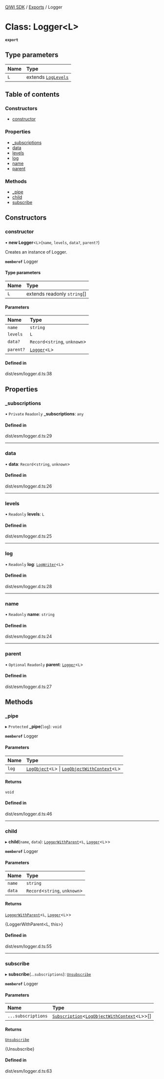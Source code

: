 [QIWI SDK](../README.md) / [Exports](../modules.md) / Logger

# Class: Logger<L\>

**`export`**

## Type parameters

| Name | Type |
| :------ | :------ |
| `L` | extends [`LogLevels`](../modules.md#loglevels) |

## Table of contents

### Constructors

- [constructor](Logger.md#constructor)

### Properties

- [\_subscriptions](Logger.md#_subscriptions)
- [data](Logger.md#data)
- [levels](Logger.md#levels)
- [log](Logger.md#log)
- [name](Logger.md#name)
- [parent](Logger.md#parent)

### Methods

- [\_pipe](Logger.md#_pipe)
- [child](Logger.md#child)
- [subscribe](Logger.md#subscribe)

## Constructors

### constructor

• **new Logger**<`L`\>(`name`, `levels`, `data?`, `parent?`)

Creates an instance of Logger.

**`memberof`** Logger

#### Type parameters

| Name | Type |
| :------ | :------ |
| `L` | extends readonly `string`[] |

#### Parameters

| Name | Type |
| :------ | :------ |
| `name` | `string` |
| `levels` | `L` |
| `data?` | `Record`<`string`, `unknown`\> |
| `parent?` | [`Logger`](Logger.md)<`L`\> |

#### Defined in

dist/esm/logger.d.ts:38

## Properties

### \_subscriptions

• `Private` `Readonly` **\_subscriptions**: `any`

#### Defined in

dist/esm/logger.d.ts:29

___

### data

• **data**: `Record`<`string`, `unknown`\>

#### Defined in

dist/esm/logger.d.ts:26

___

### levels

• `Readonly` **levels**: `L`

#### Defined in

dist/esm/logger.d.ts:25

___

### log

• `Readonly` **log**: [`LogWriter`](../modules/internal_.md#logwriter)<`L`\>

#### Defined in

dist/esm/logger.d.ts:28

___

### name

• `Readonly` **name**: `string`

#### Defined in

dist/esm/logger.d.ts:24

___

### parent

• `Optional` `Readonly` **parent**: [`Logger`](Logger.md)<`L`\>

#### Defined in

dist/esm/logger.d.ts:27

## Methods

### \_pipe

▸ `Protected` **_pipe**(`log`): `void`

**`memberof`** Logger

#### Parameters

| Name | Type |
| :------ | :------ |
| `log` | [`LogObject`](../modules/internal_.md#logobject)<`L`\> \| [`LogObjectWithContext`](../modules.md#logobjectwithcontext)<`L`\> |

#### Returns

`void`

#### Defined in

dist/esm/logger.d.ts:46

___

### child

▸ **child**(`name`, `data`): [`LoggerWithParent`](../modules/internal_.md#loggerwithparent)<`L`, [`Logger`](Logger.md)<`L`\>\>

**`memberof`** Logger

#### Parameters

| Name | Type |
| :------ | :------ |
| `name` | `string` |
| `data` | `Record`<`string`, `unknown`\> |

#### Returns

[`LoggerWithParent`](../modules/internal_.md#loggerwithparent)<`L`, [`Logger`](Logger.md)<`L`\>\>

{LoggerWithParent<L, this>}

#### Defined in

dist/esm/logger.d.ts:55

___

### subscribe

▸ **subscribe**(...`subscriptions`): [`Unsubscribe`](../modules/internal_.md#unsubscribe)

**`memberof`** Logger

#### Parameters

| Name | Type |
| :------ | :------ |
| `...subscriptions` | [`Subscription`](../modules/internal_.md#subscription)<[`LogObjectWithContext`](../modules.md#logobjectwithcontext)<`L`\>\>[] |

#### Returns

[`Unsubscribe`](../modules/internal_.md#unsubscribe)

{Unsubscribe}

#### Defined in

dist/esm/logger.d.ts:63
